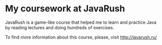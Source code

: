 # My coursework at JavaRush
JavaRush is a game-like course that helped me to learn and practice Java by reading lectures and doing hundreds of exercises.

To find more information about this course, please, visit http://javarush.ru/

